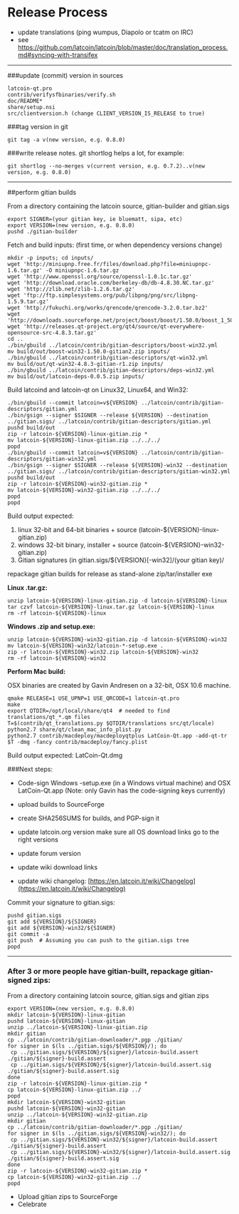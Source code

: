 Release Process
====================

* update translations (ping wumpus, Diapolo or tcatm on IRC)
* see https://github.com/latcoin/latcoin/blob/master/doc/translation_process.md#syncing-with-transifex

* * *

###update (commit) version in sources


	latcoin-qt.pro
	contrib/verifysfbinaries/verify.sh
	doc/README*
	share/setup.nsi
	src/clientversion.h (change CLIENT_VERSION_IS_RELEASE to true)

###tag version in git

	git tag -a v(new version, e.g. 0.8.0)

###write release notes. git shortlog helps a lot, for example:

	git shortlog --no-merges v(current version, e.g. 0.7.2)..v(new version, e.g. 0.8.0)

* * *

##perform gitian builds

 From a directory containing the latcoin source, gitian-builder and gitian.sigs
  
	export SIGNER=(your gitian key, ie bluematt, sipa, etc)
	export VERSION=(new version, e.g. 0.8.0)
	pushd ./gitian-builder

 Fetch and build inputs: (first time, or when dependency versions change)

	mkdir -p inputs; cd inputs/
	wget 'http://miniupnp.free.fr/files/download.php?file=miniupnpc-1.6.tar.gz' -O miniupnpc-1.6.tar.gz
	wget 'http://www.openssl.org/source/openssl-1.0.1c.tar.gz'
	wget 'http://download.oracle.com/berkeley-db/db-4.8.30.NC.tar.gz'
	wget 'http://zlib.net/zlib-1.2.6.tar.gz'
	wget 'ftp://ftp.simplesystems.org/pub/libpng/png/src/libpng-1.5.9.tar.gz'
	wget 'http://fukuchi.org/works/qrencode/qrencode-3.2.0.tar.bz2'
	wget 'http://downloads.sourceforge.net/project/boost/boost/1.50.0/boost_1_50_0.tar.bz2'
	wget 'http://releases.qt-project.org/qt4/source/qt-everywhere-opensource-src-4.8.3.tar.gz'
	cd ..
	./bin/gbuild ../latcoin/contrib/gitian-descriptors/boost-win32.yml
	mv build/out/boost-win32-1.50.0-gitian2.zip inputs/
	./bin/gbuild ../latcoin/contrib/gitian-descriptors/qt-win32.yml
	mv build/out/qt-win32-4.8.3-gitian-r1.zip inputs/
	./bin/gbuild ../latcoin/contrib/gitian-descriptors/deps-win32.yml
	mv build/out/latcoin-deps-0.0.5.zip inputs/

 Build latcoind and latcoin-qt on Linux32, Linux64, and Win32:
  
	./bin/gbuild --commit latcoin=v${VERSION} ../latcoin/contrib/gitian-descriptors/gitian.yml
	./bin/gsign --signer $SIGNER --release ${VERSION} --destination ../gitian.sigs/ ../latcoin/contrib/gitian-descriptors/gitian.yml
	pushd build/out
	zip -r latcoin-${VERSION}-linux-gitian.zip *
	mv latcoin-${VERSION}-linux-gitian.zip ../../../
	popd
	./bin/gbuild --commit latcoin=v${VERSION} ../latcoin/contrib/gitian-descriptors/gitian-win32.yml
	./bin/gsign --signer $SIGNER --release ${VERSION}-win32 --destination ../gitian.sigs/ ../latcoin/contrib/gitian-descriptors/gitian-win32.yml
	pushd build/out
	zip -r latcoin-${VERSION}-win32-gitian.zip *
	mv latcoin-${VERSION}-win32-gitian.zip ../../../
	popd
	popd

  Build output expected:

  1. linux 32-bit and 64-bit binaries + source (latcoin-${VERSION}-linux-gitian.zip)
  2. windows 32-bit binary, installer + source (latcoin-${VERSION}-win32-gitian.zip)
  3. Gitian signatures (in gitian.sigs/${VERSION}[-win32]/(your gitian key)/

repackage gitian builds for release as stand-alone zip/tar/installer exe

**Linux .tar.gz:**

	unzip latcoin-${VERSION}-linux-gitian.zip -d latcoin-${VERSION}-linux
	tar czvf latcoin-${VERSION}-linux.tar.gz latcoin-${VERSION}-linux
	rm -rf latcoin-${VERSION}-linux

**Windows .zip and setup.exe:**

	unzip latcoin-${VERSION}-win32-gitian.zip -d latcoin-${VERSION}-win32
	mv latcoin-${VERSION}-win32/latcoin-*-setup.exe .
	zip -r latcoin-${VERSION}-win32.zip latcoin-${VERSION}-win32
	rm -rf latcoin-${VERSION}-win32

**Perform Mac build:**

  OSX binaries are created by Gavin Andresen on a 32-bit, OSX 10.6 machine.

	qmake RELEASE=1 USE_UPNP=1 USE_QRCODE=1 latcoin-qt.pro
	make
	export QTDIR=/opt/local/share/qt4  # needed to find translations/qt_*.qm files
	T=$(contrib/qt_translations.py $QTDIR/translations src/qt/locale)
	python2.7 share/qt/clean_mac_info_plist.py
	python2.7 contrib/macdeploy/macdeployqtplus LatCoin-Qt.app -add-qt-tr $T -dmg -fancy contrib/macdeploy/fancy.plist

 Build output expected: LatCoin-Qt.dmg

###Next steps:

* Code-sign Windows -setup.exe (in a Windows virtual machine) and
  OSX LatCoin-Qt.app (Note: only Gavin has the code-signing keys currently)

* upload builds to SourceForge

* create SHA256SUMS for builds, and PGP-sign it

* update latcoin.org version
  make sure all OS download links go to the right versions

* update forum version

* update wiki download links

* update wiki changelog: [https://en.latcoin.it/wiki/Changelog](https://en.latcoin.it/wiki/Changelog)

Commit your signature to gitian.sigs:

	pushd gitian.sigs
	git add ${VERSION}/${SIGNER}
	git add ${VERSION}-win32/${SIGNER}
	git commit -a
	git push  # Assuming you can push to the gitian.sigs tree
	popd

-------------------------------------------------------------------------

### After 3 or more people have gitian-built, repackage gitian-signed zips:

From a directory containing latcoin source, gitian.sigs and gitian zips

	export VERSION=(new version, e.g. 0.8.0)
	mkdir latcoin-${VERSION}-linux-gitian
	pushd latcoin-${VERSION}-linux-gitian
	unzip ../latcoin-${VERSION}-linux-gitian.zip
	mkdir gitian
	cp ../latcoin/contrib/gitian-downloader/*.pgp ./gitian/
	for signer in $(ls ../gitian.sigs/${VERSION}/); do
	 cp ../gitian.sigs/${VERSION}/${signer}/latcoin-build.assert ./gitian/${signer}-build.assert
	 cp ../gitian.sigs/${VERSION}/${signer}/latcoin-build.assert.sig ./gitian/${signer}-build.assert.sig
	done
	zip -r latcoin-${VERSION}-linux-gitian.zip *
	cp latcoin-${VERSION}-linux-gitian.zip ../
	popd
	mkdir latcoin-${VERSION}-win32-gitian
	pushd latcoin-${VERSION}-win32-gitian
	unzip ../latcoin-${VERSION}-win32-gitian.zip
	mkdir gitian
	cp ../latcoin/contrib/gitian-downloader/*.pgp ./gitian/
	for signer in $(ls ../gitian.sigs/${VERSION}-win32/); do
	 cp ../gitian.sigs/${VERSION}-win32/${signer}/latcoin-build.assert ./gitian/${signer}-build.assert
	 cp ../gitian.sigs/${VERSION}-win32/${signer}/latcoin-build.assert.sig ./gitian/${signer}-build.assert.sig
	done
	zip -r latcoin-${VERSION}-win32-gitian.zip *
	cp latcoin-${VERSION}-win32-gitian.zip ../
	popd

- Upload gitian zips to SourceForge
- Celebrate 
